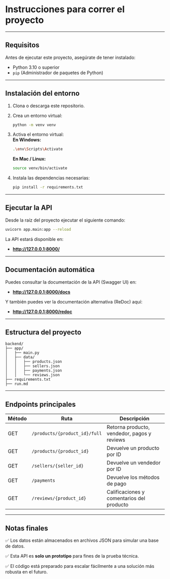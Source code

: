 
# Instrucciones para correr el proyecto
---

## Requisitos

Antes de ejecutar este proyecto, asegúrate de tener instalado:

- Python 3.10 o superior  
- `pip` (Administrador de paquetes de Python)

---

## Instalación del entorno

1. Clona o descarga este repositorio.

2. Crea un entorno virtual:
    ```bash
    python -m venv venv
    ```

3. Activa el entorno virtual:  
    **En Windows:**
    ```bash
    .\env\Scripts\Activate
    ```
    **En Mac / Linux:**
    ```bash
    source venv/bin/activate
    ```

4. Instala las dependencias necesarias:
    ```bash
    pip install -r requirements.txt
    ```

---

## Ejecutar la API

Desde la raíz del proyecto ejecutar el siguiente comando:

```bash
uvicorn app.main:app --reload
```

La API estará disponible en:  
- **http://127.0.0.1:8000/**

---

## Documentación automática

Puedes consultar la documentación de la API (Swagger UI) en:  
- **http://127.0.0.1:8000/docs**  

Y también puedes ver la documentación alternativa (ReDoc) aquí:  
- **http://127.0.0.1:8000/redoc**

---

## Estructura del proyecto

```
backend/
├── app/
│   ├── main.py
│   ├── data/
│   │   ├── products.json
│   │   ├── sellers.json
│   │   ├── payments.json
│   │   └── reviews.json
├── requirements.txt
├── run.md
```

---

## Endpoints principales

| Método | Ruta                           | Descripción                                  |
|--------|--------------------------------|----------------------------------------------|
| GET    | `/products/{product_id}/full`  | Retorna producto, vendedor, pagos y reviews  |
| GET    | `/products/{product_id}`       | Devuelve un producto por ID                  |
| GET    | `/sellers/{seller_id}`         | Devuelve un vendedor por ID                  |
| GET    | `/payments`                    | Devuelve los métodos de pago                 |
| GET    | `/reviews/{product_id}`        | Calificaciones y comentarios del producto    |

---

## Notas finales
✅ Los datos están almacenados en archivos JSON para simular una base de datos.

✅ Esta API es **solo un prototipo** para fines de la prueba técnica.

✅ El código está preparado para escalar fácilmente a una solución más robusta en el futuro.
